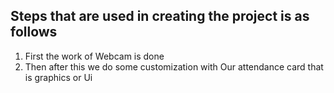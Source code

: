 ## Steps that are used in creating the project is as follows

1. First the work of Webcam is done
2. Then after this we do some customization with Our attendance card that is graphics or Ui
